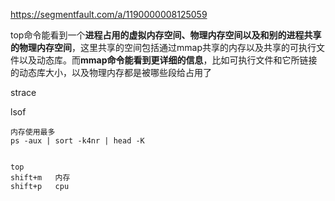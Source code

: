 https://segmentfault.com/a/1190000008125059

top命令能看到一个**进程占用的虚拟内存空间、物理内存空间以及和别的进程共享的物理内存空间**，这里共享的空间包括通过mmap共享的内存以及共享的可执行文件以及动态库。而**mmap命令能看到更详细的信息**，比如可执行文件和它所链接的动态库大小，以及物理内存都是被哪些段给占用了

strace

lsof









```
内存使用最多
ps -aux | sort -k4nr | head -K


top 
shift+m   内存
shift+p   cpu
```
